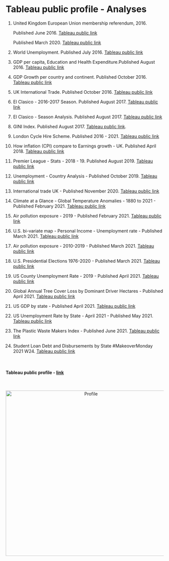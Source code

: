 


# Tableau public profile - Analyses





1. United Kingdom European Union membership referendum, 2016. 

     Published June 2016. [Tableau public link](https://public.tableau.com/profile/juanma4308#!/vizhome/Referendum_4/Referendumresults)
           
     Published March 2020. [Tableau public link](https://public.tableau.com/profile/juanma4308#!/vizhome/ReferendumEU-UK2016-Map/UK_EU)

2. World Unemployment.  Published July 2016. [Tableau public link](https://public.tableau.com/profile/juanma4308#!/vizhome/Unemployment-Tableau/Unemployment-2005-2014)

3.  GDP per capita, Education and Health Expenditure.Published August 2016. [Tableau public link](https://public.tableau.com/profile/juanma4308#!/vizhome/Country-Tableau/CountryAnalysis)

4. GDP Growth per country and continent. Published October 2016. [Tableau public link](https://public.tableau.com/profile/juanma4308#!/vizhome/GDPGrowth_3/Growthpercountryandcontinent)

5. UK International Trade. Published October 2016.  [Tableau public link](https://public.tableau.com/profile/juanma4308#!/vizhome/UK-InternationalTrade2015/Story1)

6. El Clasico - 2016-2017 Season. Published August 2017. [Tableau public link](https://public.tableau.com/profile/juanma4308#!/vizhome/ElClasico-2016-2017Season/2016-2017Season)

7. El Clasico - Season Analysis. Published August 2017. [Tableau public link](https://public.tableau.com/profile/juanma4308#!/vizhome/ElClasico-SeasonAnalysis_0/TeamLevel)

8. GINI Index. Published August 2017. [Tableau public link](https://public.tableau.com/profile/juanma4308#!/vizhome/GINIIndex_1/GINIIndex).

9. London Cycle Hire Scheme. Published 2016 - 2021.  [Tableau public link](https://public.tableau.com/profile/juanma4308#!/vizhome/LondonCycleHireScheme/Story1)

10. How inflation (CPI) compare to Earnings growth  - UK. Published April 2018. [Tableau public link](https://public.tableau.com/profile/juanma4308#!/vizhome/HowinflationCPIcomparetoEarningsgrowth-UK/CPIVSEarningsGrowth)

11. Premier League - Stats - 2018 - 19. Published August 2019. [Tableau public link](https://public.tableau.com/profile/juanma4308#!/vizhome/PremierLeague-Stats-2018-19/PremierLeagueStats-201919)

12. Unemployment - Country Analysis - Published October 2019. [Tableau public link](https://public.tableau.com/profile/juanma4308#!/vizhome/Unemployment-Tableau-October2019/Unemployment-Analysis)

13. International trade UK -  Published November 2020. [Tableau public link](https://public.tableau.com/profile/juanma4308#!/vizhome/InternationaltradeUK-November2020/Seconddashboard)

14. Climate at a Glance - Global Temperature Anomalies - 1880 to 2021 - Published February 2021. [Tableau public link](https://public.tableau.com/profile/juanma4308#!/vizhome/ClimateataGlance-GlobalTemperatureAnomalies-1880to2021/ClimateataGlance-GlobalTemperatureAnomalies-1880to2021)

15. Air pollution exposure - 2019 - Published February 2021. [Tableau public link](https://public.tableau.com/profile/juanma4308#!/vizhome/Airpollutionexposure-2019/Blue)

16. U.S. bi-variate map - Personal Income - Unemployment rate - Published March 2021. [Tableau public link](https://public.tableau.com/profile/juanma4308#!/vizhome/U_S_bi-variatemap-PersonalIncome-Unemploymentrate/Bivariatemaps)

17. Air pollution exposure - 2010-2019  - Published March 2021. [Tableau public link](https://public.tableau.com/profile/juanma4308#!/vizhome/Airpollutionexposure-2010-2019/High35)

18. U.S. Presidential Elections 1976-2020 - Published March 2021. [Tableau public link](https://public.tableau.com/profile/juanma4308#!/vizhome/USPresidentialElections1976-2020/USmap)

19. US County Unemployment Rate - 2019  - Published April 2021.   [Tableau public link](https://public.tableau.com/profile/juanma4308#!/vizhome/USCountyUnemploymentRate-2019/US_County)

20. Global Annual Tree Cover Loss by Dominant Driver Hectares - Published April 2021.   [Tableau public link](https://public.tableau.com/profile/juanma4308#!/vizhome/GlobalAnnualTreeCoverLossbyDominantDriverHectares/Tree_cover)

21. US GDP by state - Published April 2021.   [Tableau public link](https://public.tableau.com/profile/juanma4308#!/vizhome/USGDPbystate/USGDPstate)

22. US Unemployment Rate by State - April 2021 - Published May 2021.   [Tableau public link](https://public.tableau.com/profile/juanma4308#!/vizhome/USUnemploymentRatebyState-April2021/Unemployment_rate)

23. The Plastic Waste Makers Index - Published June 2021. [Tableau public link](https://public.tableau.com/app/profile/juanma4308/viz/MakeoverMonday2021Week22-ThePlasticWasteMakersIndex_16227357208930/The_Plastic_Waste_Makers_Index)
24. Student Loan Debt and Disbursements by State #MakeoverMonday 2021 W24. [Tableau public link](https://public.tableau.com/app/profile/juanma4308/viz/StudentLoanDebtandDisbursementsbyStateMakeoverMonday2021W24/Student_Loan)


 
<br>

#### Tableau public profile - [link](https://public.tableau.com/profile/juanma4308#!/)

<br>



<p align="center">
<img width="528" alt="Profile" src="https://user-images.githubusercontent.com/37122520/113569080-c2ae3180-9609-11eb-9e39-c61ec156cf87.png">
</p>





